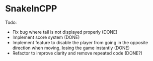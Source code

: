 # SnakeInCPP

Todo:
- Fix bug where tail is not displayed properly (DONE)
- Implement score system (DONE)
- Implement feature to disable the player from going in the opposite direction when moving, losing the game instantly (DONE)
- Refactor to improve clarity and remove repeated code (DONE?)
